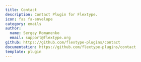 ```yaml
---
title: Contact
description: Contact Plugin for Flextype.
icon: fas fa-envelope
category: emails
author:
  name: Sergey Romanenko
  email: support@flextype.org
github: https://github.com/flextype-plugins/contact
documentation: https://github.com/flextype-plugins/contact
template: plugin
---
```


